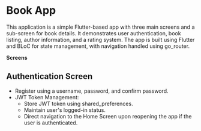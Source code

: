 
 # Book App

 This application is a simple Flutter-based app with three main screens and a sub-screen for book details. It demonstrates user authentication, book listing, author information, and a rating system. The app is built using Flutter and BLoC for state management, with navigation handled using go_router.


 **Screens**

## Authentication Screen
+ Register using a username, password, and confirm password.
+ JWT Token Management:
    - Store JWT token using shared_preferences.
    - Maintain user's logged-in status.
    - Direct navigation to the Home Screen upon reopening the app if the user is authenticated.


 

 
